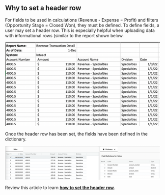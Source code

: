## Why to set a header row

For fields to be used in calculations (Revenue - Expense = Profit) and filters (Opportunity Stage = Closed Won), they must be defined.  To define fields, a user may set a header row.  This is especially helpful when uploading data with informational rows (similar to the report shown below.

<img src="../assets/whyheader.png"  style="width:600px" class="border"></img>

Once the header row has been set, the fields have been defined in the dictionary.

<img src="../assets/whyheader2.png"  style="width:1200px" class="border"></img>

Review this article to learn [**how to set the header row**](https://docs.starlifter.io/#/how_to/setheader).
